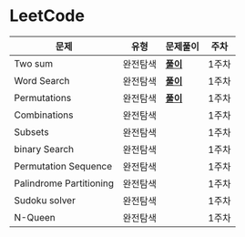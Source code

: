 # LeetCode



| **문제**                | **유형** | **문제풀이**                                                 | **주차** |
| ----------------------- | -------- | ------------------------------------------------------------ | -------- |
| Two sum                 | 완전탐색 | **[풀이](https://github.com/WooseokJ/Programmers/blob/main/%ED%94%84%EB%A1%9C%EA%B7%B8%EB%9E%98%EB%A8%B8%EC%8A%A4/2/87946.%E2%80%85%ED%94%BC%EB%A1%9C%EB%8F%84/%ED%94%BC%EB%A1%9C%EB%8F%84.java)** | 1주차    |
| Word Search             | 완전탐색 | **[풀이](https://github.com/WooseokJ/Programmers/blob/main/%ED%94%84%EB%A1%9C%EA%B7%B8%EB%9E%98%EB%A8%B8%EC%8A%A4/2/42890.%E2%80%85%ED%9B%84%EB%B3%B4%ED%82%A4/%ED%9B%84%EB%B3%B4%ED%82%A4.java)** | 1주차    |
| Permutations            | 완전탐색 | **[풀이](https://github.com/WooseokJ/Programmers/blob/main/%ED%94%84%EB%A1%9C%EA%B7%B8%EB%9E%98%EB%A8%B8%EC%8A%A4/2/42890.%E2%80%85%ED%9B%84%EB%B3%B4%ED%82%A4/%ED%9B%84%EB%B3%B4%ED%82%A4.java)** | 1주차    |
| Combinations            | 완전탐색 |                                                              | 1주차    |
| Subsets                 | 완전탐색 |                                                              | 1주차    |
| binary Search           | 완전탐색 |                                                              | 1주차    |
| Permutation Sequence    | 완전탐색 |                                                              | 1주차    |
| Palindrome Partitioning | 완전탐색 |                                                              | 1주차    |
| Sudoku solver           | 완전탐색 |                                                              | 1주차    |
| N-Queen                 | 완전탐색 |                                                              | 1주차    |

